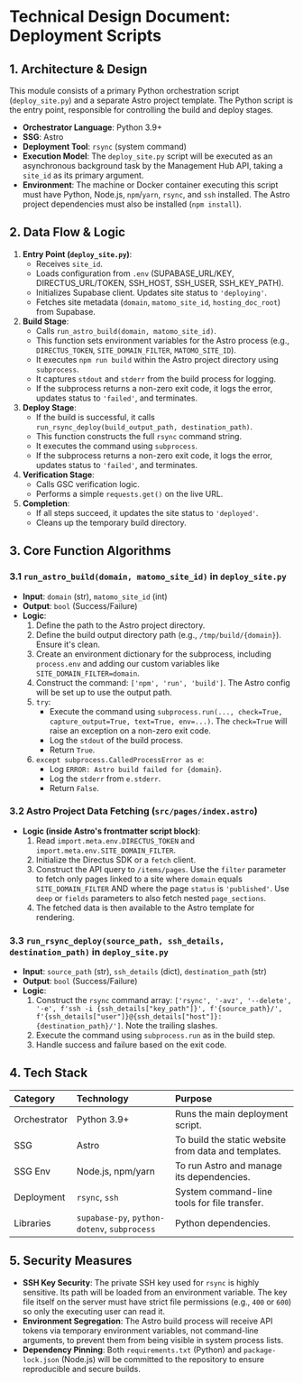 # Technical Design Document: Deployment Scripts

## 1. Architecture & Design

This module consists of a primary Python orchestration script (`deploy_site.py`) and a separate Astro project template. The Python script is the entry point, responsible for controlling the build and deploy stages.

*   **Orchestrator Language**: Python 3.9+
*   **SSG**: Astro
*   **Deployment Tool**: `rsync` (system command)
*   **Execution Model**: The `deploy_site.py` script will be executed as an asynchronous background task by the Management Hub API, taking a `site_id` as its primary argument.
*   **Environment**: The machine or Docker container executing this script must have Python, Node.js, `npm`/`yarn`, `rsync`, and `ssh` installed. The Astro project dependencies must also be installed (`npm install`).

## 2. Data Flow & Logic

1.  **Entry Point (`deploy_site.py`)**:
    *   Receives `site_id`.
    *   Loads configuration from `.env` (SUPABASE_URL/KEY, DIRECTUS_URL/TOKEN, SSH_HOST, SSH_USER, SSH_KEY_PATH).
    *   Initializes Supabase client. Updates site status to `'deploying'`.
    *   Fetches site metadata (`domain`, `matomo_site_id`, `hosting_doc_root`) from Supabase.
2.  **Build Stage**:
    *   Calls `run_astro_build(domain, matomo_site_id)`.
    *   This function sets environment variables for the Astro process (e.g., `DIRECTUS_TOKEN`, `SITE_DOMAIN_FILTER`, `MATOMO_SITE_ID`).
    *   It executes `npm run build` within the Astro project directory using `subprocess`.
    *   It captures `stdout` and `stderr` from the build process for logging.
    *   If the subprocess returns a non-zero exit code, it logs the error, updates status to `'failed'`, and terminates.
3.  **Deploy Stage**:
    *   If the build is successful, it calls `run_rsync_deploy(build_output_path, destination_path)`.
    *   This function constructs the full `rsync` command string.
    *   It executes the command using `subprocess`.
    *   If the subprocess returns a non-zero exit code, it logs the error, updates status to `'failed'`, and terminates.
4.  **Verification Stage**:
    *   Calls GSC verification logic.
    *   Performs a simple `requests.get()` on the live URL.
5.  **Completion**:
    *   If all steps succeed, it updates the site status to `'deployed'`.
    *   Cleans up the temporary build directory.

## 3. Core Function Algorithms

### 3.1 `run_astro_build(domain, matomo_site_id)` in `deploy_site.py`

*   **Input**: `domain` (str), `matomo_site_id` (int)
*   **Output**: `bool` (Success/Failure)
*   **Logic**:
    1.  Define the path to the Astro project directory.
    2.  Define the build output directory path (e.g., `/tmp/build/{domain}`). Ensure it's clean.
    3.  Create an environment dictionary for the subprocess, including `process.env` and adding our custom variables like `SITE_DOMAIN_FILTER=domain`.
    4.  Construct the command: `['npm', 'run', 'build']`. The Astro config will be set up to use the output path.
    5.  `try`:
        *   Execute the command using `subprocess.run(..., check=True, capture_output=True, text=True, env=...)`. The `check=True` will raise an exception on a non-zero exit code.
        *   Log the `stdout` of the build process.
        *   Return `True`.
    6.  `except subprocess.CalledProcessError as e`:
        *   Log `ERROR: Astro build failed for {domain}`.
        *   Log the `stderr` from `e.stderr`.
        *   Return `False`.

### 3.2 Astro Project Data Fetching (`src/pages/index.astro`)

*   **Logic (inside Astro's frontmatter script block)**:
    1.  Read `import.meta.env.DIRECTUS_TOKEN` and `import.meta.env.SITE_DOMAIN_FILTER`.
    2.  Initialize the Directus SDK or a `fetch` client.
    3.  Construct the API query to `/items/pages`. Use the `filter` parameter to fetch only pages linked to a site where `domain` equals `SITE_DOMAIN_FILTER` AND where the page `status` is `'published'`. Use `deep` or `fields` parameters to also fetch nested `page_sections`.
    4.  The fetched data is then available to the Astro template for rendering.

### 3.3 `run_rsync_deploy(source_path, ssh_details, destination_path)` in `deploy_site.py`

*   **Input**: `source_path` (str), `ssh_details` (dict), `destination_path` (str)
*   **Output**: `bool` (Success/Failure)
*   **Logic**:
    1.  Construct the `rsync` command array: `['rsync', '-avz', '--delete', '-e', f'ssh -i {ssh_details["key_path"]}', f'{source_path}/', f'{ssh_details["user"]}@{ssh_details["host"]}:{destination_path}/']`. Note the trailing slashes.
    2.  Execute the command using `subprocess.run` as in the build step.
    3.  Handle success and failure based on the exit code.

## 4. Tech Stack

| Category | Technology | Purpose |
| :--- | :--- | :--- |
| Orchestrator | Python 3.9+ | Runs the main deployment script. |
| SSG | Astro | To build the static website from data and templates. |
| SSG Env | Node.js, npm/yarn | To run Astro and manage its dependencies. |
| Deployment | `rsync`, `ssh` | System command-line tools for file transfer. |
| Libraries | `supabase-py`, `python-dotenv`, `subprocess` | Python dependencies. |

## 5. Security Measures

*   **SSH Key Security**: The private SSH key used for `rsync` is highly sensitive. Its path will be loaded from an environment variable. The key file itself on the server must have strict file permissions (e.g., `400` or `600`) so only the executing user can read it.
*   **Environment Segregation**: The Astro build process will receive API tokens via temporary environment variables, not command-line arguments, to prevent them from being visible in system process lists.
*   **Dependency Pinning**: Both `requirements.txt` (Python) and `package-lock.json` (Node.js) will be committed to the repository to ensure reproducible and secure builds.